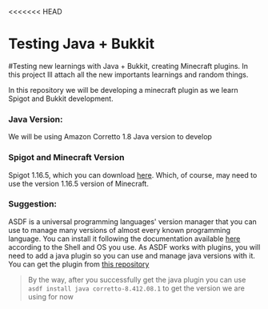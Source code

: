 <<<<<<< HEAD
# Testing Java + Bukkit
#Testing new learnings with Java + Bukkit, creating Minecraft plugins. In this project Ill attach all the new importants learnings and random things.

In this repository we will be developing a minecraft plugin as we learn Spigot and Bukkit development.

### Java Version:
We will be using Amazon Corretto 1.8 Java version to develop

### Spigot and Minecraft Version
Spigot 1.16.5, which you can download [here](https://getbukkit.org/get/RD0y91OTotryPrElNQe4ovBLDNweoO5Z).
Which, of course, may need to use the version 1.16.5 version of Minecraft.


### Suggestion:
ASDF is a universal programming languages' version manager that you can use to manage many versions of almost every known programming language. 
You can install it following the documentation available [here](https://asdf-vm.com/guide/getting-started.html) according to the Shell and OS you use.
As ASDF works with plugins, you will need to add a java plugin so you can use and manage java versions with it. You can get the plugin from [this repository](https://github.com/halcyon/asdf-java)
> By the way, after you successfully get the java plugin you can use `asdf install java corretto-8.412.08.1` to get the version we are using for now